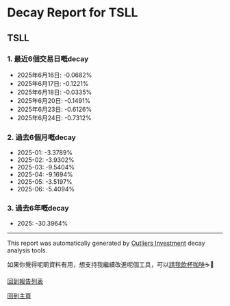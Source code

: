 # Decay Report for TSLL

## TSLL

### 1. 最近6個交易日嘅decay

- 2025年6月16日: -0.0682%
- 2025年6月17日: -0.1221%
- 2025年6月18日: -0.0335%
- 2025年6月20日: -0.1491%
- 2025年6月23日: -0.6126%
- 2025年6月24日: -0.7312%

### 2. 過去6個月嘅decay

- 2025-01: -3.3789%
- 2025-02: -3.9302%
- 2025-03: -9.5404%
- 2025-04: -9.1694%
- 2025-05: -3.5197%
- 2025-06: -5.4094%

### 3. 過去6年嘅decay

- 2025: -30.3964%

------------------------------
This report was automatically generated by [Outliers Investment](https://outliersecon.github.io/Outliers-Investment/) decay analysis tools.

如果你覺得呢啲資料有用，想支持我繼續改進呢個工具，可以[請我飲杯咖啡](https://buymeacoffee.com/outliersecon)☕🙏

[回到報告列表](https://outliersecon.github.io/Outliers-Investment/reports/reports_public)

[回到主頁](https://outliersecon.github.io/Outliers-Investment/)